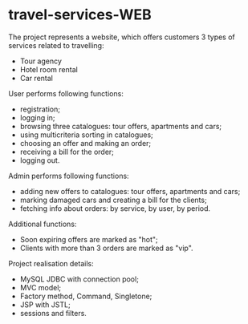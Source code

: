 # travel-services-WEB

The project represents a website, which offers customers 3 types of services related to travelling:
- Tour agency
- Hotel room rental
- Car rental

User performs following functions:
- registration;
- logging in;
- browsing three catalogues: tour offers, apartments and cars;
- using multicriteria sorting in catalogues;
- choosing an offer and making an order;
- receiving a bill for the order;
- logging out.

Admin performs following functions:
- adding new offers to catalogues: tour offers, apartments and cars;
- marking damaged cars and creating a bill for the clients;
- fetching info about orders: by service, by user, by period.

Additional functions:
- Soon expiring offers are marked as "hot";
- Clients with more than 3 orders are marked as "vip".

Project realisation details:
- MySQL JDBC with connection pool;
- MVC model;
- Factory method, Command, Singletone;
- JSP with JSTL;
- sessions and filters.
